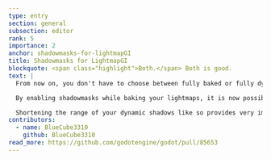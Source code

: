 ```yaml
---
type: entry
section: general
subsection: editor
rank: 5
importance: 2
anchor: shadowmasks-for-lightmapGI
title: Shadowmasks for LightmapGI
blockquote: <span class="highlight">Both.</span> Both is good.
text: |
  From now on, you don't have to choose between fully baked or fully dynamic shadows anymore when using LightmapGI.

  By enabling shadowmasks while baking your lightmaps, it is now possible to use static shadows in the distance and dynamic shadows up close. The lower resolutions far away will save precious resources, while the level of detail close to the player is not impacted.

  Shortening the range of your dynamic shadows like so provides very important optimization, especially for mobile applications.
contributors:
  - name: BlueCube3310
    github: BlueCube3310
read_more: https://github.com/godotengine/godot/pull/85653
---
```

